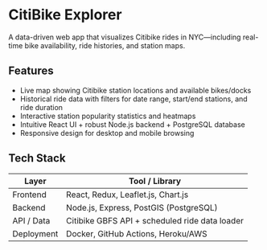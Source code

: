 # 

#  CitiBike Explorer

A data-driven web app that visualizes Citibike rides in NYC—including real-time bike availability, ride histories, and station maps.

##  Features

- Live map showing Citibike station locations and available bikes/docks
- Historical ride data with filters for date range, start/end stations, and ride duration
- Interactive station popularity statistics and heatmaps
- Intuitive React UI + robust Node.js backend + PostgreSQL database
- Responsive design for desktop and mobile browsing

##  Tech Stack

| Layer         | Tool / Library                             |
|--------------|--------------------------------------------|
| Frontend     | React, Redux, Leaflet.js, Chart.js         |
| Backend      | Node.js, Express, PostGIS (PostgreSQL)     |
| API / Data   | Citibike GBFS API + scheduled ride data loader |
| Deployment   | Docker, GitHub Actions, Heroku/AWS        |
